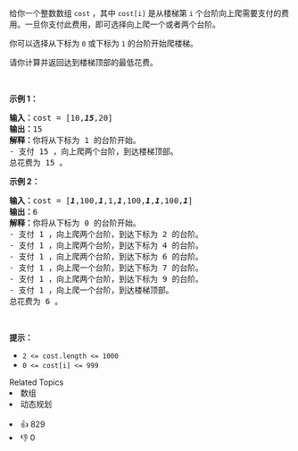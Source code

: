 <p>给你一个整数数组 <code>cost</code> ，其中 <code>cost[i]</code> 是从楼梯第 <code>i</code> 个台阶向上爬需要支付的费用。一旦你支付此费用，即可选择向上爬一个或者两个台阶。</p>

<p>你可以选择从下标为 <code>0</code> 或下标为 <code>1</code> 的台阶开始爬楼梯。</p>

<p>请你计算并返回达到楼梯顶部的最低花费。</p>

<p>&nbsp;</p>

<p><strong>示例 1：</strong></p>

<pre>
<strong>输入：</strong>cost = [10,<em><strong>15</strong></em>,20]
<strong>输出：</strong>15
<strong>解释：</strong>你将从下标为 1 的台阶开始。
- 支付 15 ，向上爬两个台阶，到达楼梯顶部。
总花费为 15 。
</pre>

<p><strong>示例 2：</strong></p>

<pre>
<strong>输入：</strong>cost = [<em><strong>1</strong></em>,100,<em><strong>1</strong></em>,1,<em><strong>1</strong></em>,100,<em><strong>1</strong></em>,<em><strong>1</strong></em>,100,<em><strong>1</strong></em>]
<strong>输出：</strong>6
<strong>解释：</strong>你将从下标为 0 的台阶开始。
- 支付 1 ，向上爬两个台阶，到达下标为 2 的台阶。
- 支付 1 ，向上爬两个台阶，到达下标为 4 的台阶。
- 支付 1 ，向上爬两个台阶，到达下标为 6 的台阶。
- 支付 1 ，向上爬一个台阶，到达下标为 7 的台阶。
- 支付 1 ，向上爬两个台阶，到达下标为 9 的台阶。
- 支付 1 ，向上爬一个台阶，到达楼梯顶部。
总花费为 6 。
</pre>

<p>&nbsp;</p>

<p><strong>提示：</strong></p>

<ul>
	<li><code>2 &lt;= cost.length &lt;= 1000</code></li>
	<li><code>0 &lt;= cost[i] &lt;= 999</code></li>
</ul>
<div><div>Related Topics</div><div><li>数组</li><li>动态规划</li></div></div><br><div><li>👍 829</li><li>👎 0</li></div>